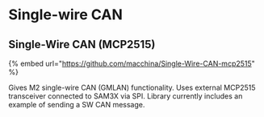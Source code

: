# Single-wire CAN

## **Single-Wire CAN \(MCP2515\)**

{% embed url="https://github.com/macchina/Single-Wire-CAN-mcp2515" %}

Gives M2 single-wire CAN \(GMLAN\) functionality. Uses external MCP2515 transceiver connected to SAM3X via SPI. Library currently includes an example of sending a SW CAN message.

